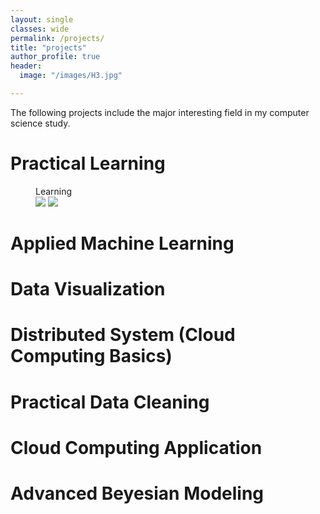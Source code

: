 ```yaml
---
layout: single
classes: wide
permalink: /projects/
title: "projects"
author_profile: true
header:
  image: "/images/H3.jpg"	

---
```



The following projects include the major interesting field in my computer science study.  


# Practical Learning


<figure class="half">
    <figcaption>Learning</figcaption>
    <a href="/assets/images/image-filename-1-large.jpg"><img src="/images/20141121_082628.jpg"></a>
    <a href="/assets/images/image-filename-2-large.jpg"><img src="/images/20141121_082632.jpg"></a>   
</figure>




# Applied Machine Learning


# Data Visualization

# Distributed System (Cloud Computing Basics)

# Practical Data Cleaning

# Cloud Computing Application

# Advanced Beyesian Modeling

